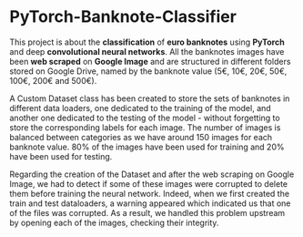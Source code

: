 # PyTorch-Banknote-Classifier

This project is about the **classification** of **euro banknotes** using **PyTorch** and deep **convolutional neural networks**. All the banknotes images have been **web scraped** on **Google Image** and are structured in different folders stored on Google Drive, named by the banknote value (5€, 10€, 20€, 50€, 100€, 200€ and 500€).

A Custom Dataset class has been created to store the sets of banknotes in different data loaders, one dedicated to the training of the model, and another one dedicated to the testing of the model - without forgetting to store the corresponding labels for each image. The number of images is balanced between categories as we have around 150 images for each banknote value. 80% of the images have been used for training and 20% have been used for testing.

Regarding the creation of the Dataset and after the web scraping on Google Image, we had to detect if some of these images were corrupted to delete them before training the neural network. Indeed, when we first created the train and test dataloaders, a warning appeared which indicated us that one of the files was corrupted. As a result, we handled this problem upstream by opening each of the images, checking their integrity.